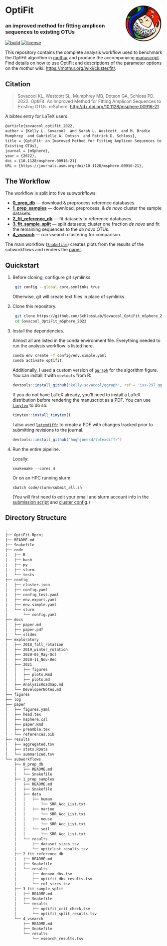 # OptiFit <a href='http://github.com/SchlossLab/Sovacool_OptiFit_2021/'><img src='https://raw.githubusercontent.com/mothur/logo/master/mothur_RGB.png' align="right" height="120" /></a>

### an improved method for fitting amplicon sequences to existing OTUs

[![build](https://github.com/SchlossLab/Sovacool_OptiFit_2021/actions/workflows/build.yml/badge.svg)](https://github.com/SchlossLab/Sovacool_OptiFit_2021/actions/workflows/build.yml)
[![license](https://img.shields.io/badge/license-MIT-blue.svg)](https://github.com/SchlossLab/Sovacool_OptiFit_2021/blob/main/LICENSE.md)

This repository contains the complete analysis workflow used to benchmark the
OptiFit algorithm in [mothur](https://github.com/mothur/mothur)
and produce the accompanying [manuscript](docs/paper.pdf).
Find details on how to use OptiFit and descriptions of the parameter options on
the mothur wiki: https://mothur.org/wiki/cluster.fit/.

## Citation


> Sovacool KL, Westcott SL, Mumphrey MB, Dotson GA, Schloss PD. 
> 2022. OptiFit: An Improved Method for Fitting Amplicon Sequences to Existing OTUs. 
> mSphere. http://dx.doi.org/10.1128/msphere.00916-21


A bibtex entry for LaTeX users:

```
@article{sovacool_optifit_2022,
author = {Kelly L. Sovacool  and Sarah L. Westcott  and M. Brodie Mumphrey  and Gabrielle A. Dotson  and Patrick D. Schloss},
title = {OptiFit: an Improved Method for Fitting Amplicon Sequences to Existing OTUs},
journal = {mSphere},
year = {2022},
doi = {10.1128/msphere.00916-21}
URL = {https://journals.asm.org/doi/10.1128/msphere.00916-21},
```

## The Workflow

The workflow is split into five subworkflows:

- **[0_prep_db](subworkflows/0_prep_db)** — download & preprocess reference
    databases.
- **[1_prep_samples](subworkflows/1_prep_samples)** — download, preprocess, &
    _de novo_ cluster the sample datasets.
- **[2_fit_reference_db](subworkflows/2_fit_reference_db)** — fit datasets to
    reference databases.
- **[3_fit_sample_split](subworkflows/3_fit_sample_split)** — split datasets;
    cluster one fraction _de novo_ and fit the remaining sequences to the
    _de novo_ OTUs.
- **[4_vsearch](subworkflows/4_vsearch)** — run vsearch clustering for
    comparison.

The main workflow ([`Snakefile`](Snakefile)) creates plots from the results of
the subworkflows and renders the [paper](paper).

## Quickstart

1. Before cloning, configure git symlinks:
   
   ```bash
    git config --global core.symlinks true
    ```
    Otherwise, git will create text files in place of symlinks.
    
1. Clone this repository.
   
   ```bash
    git clone https://github.com/SchlossLab/Sovacool_OptiFit_mSphere_2022
    cd Sovacool_OptiFit_mSphere_2022
    ```
    
1. Install the dependencies.
    
    Almost all are listed in the conda environment file.
    Everything needed to run the analysis workflow is listed here.
    ```bash
    conda env create -f config/env.simple.yaml
    conda activate optifit
    ```
    
    Additionally, I used a custom version of
    [`ggraph`](https://ggraph.data-imaginist.com/)
    for the algorithm figure.
    You can install it with `devtools` from R:
    ```r
    devtools::install_github('kelly-sovacool/ggraph', ref = 'iss-297_ggtext')
    ```
    
    If you do not have LaTeX already, you'll need to install a LaTeX
    distribution before rendering the manuscript as a PDF.
    You can use [`tinytex`](https://yihui.org/tinytex/)
    to do so:
    ```r
    tinytex::install_tinytex()
    ```

    I also used [`latexdiffr`](https://github.com/hughjonesd/latexdiffr) 
    to create a PDF with changes tracked prior to
    submitting revisions to the journal.
    ```r
    devtools::install_github("hughjonesd/latexdiffr")
    ```
    
1. Run the entire pipeline.

    Locally:
    ```
    snakemake --cores 4
    ```
    
    Or on an HPC running slurm:
    ```
    sbatch code/slurm/submit_all.sh
    ```
    (You will first need to edit your email and slurm account info in the
    [submission script](code/slurm/)
    and [cluster config](config/cluster.json).)

## Directory Structure

```
.
├── OptiFit.Rproj
├── README.md
├── Snakefile
├── code
│   ├── R
│   ├── bash
│   ├── py
│   ├── slurm
│   └── tests
├── config
│   ├── cluster.json
│   ├── config.yaml
│   ├── config_test.yaml
│   ├── env.export.yaml
│   ├── env.simple.yaml
│   └── slurm
│       └── config.yaml
├── docs
│   ├── paper.md
│   ├── paper.pdf
│   └── slides
├── exploratory
│   ├── 2018_fall_rotation
│   ├── 2019_winter_rotation
│   ├── 2020-05_May-Oct
│   ├── 2020-11_Nov-Dec
│   ├── 2021
│   │   ├── figures
│   │   ├── plots.Rmd
│   │   ├── plots.md
│   ├── AnalysisRoadmap.md
│   └── DeveloperNotes.md
├── figures
├── log
├── paper
│   ├── figures.yaml
│   ├── head.tex
│   ├── msphere.csl
│   ├── paper.Rmd
│   ├── preamble.tex
│   └── references.bib
├── results
│   ├── aggregated.tsv
│   ├── stats.RData
│   └── summarized.tsv
└── subworkflows
    ├── 0_prep_db
    │   ├── README.md
    │   └── Snakefile
    ├── 1_prep_samples
    │   ├── README.md
    │   ├── Snakefile
    │   ├── data
    │   │   ├── human
    │   │       └── SRR_Acc_List.txt
    │   │   ├── marine
    │   │       └── SRR_Acc_List.txt
    │   │   ├── mouse
    │   │       └── SRR_Acc_List.txt
    │   │   └── soil
    │   │       └── SRR_Acc_List.txt
    │   └── results
    │       ├── dataset_sizes.tsv
    │       └── opticlust_results.tsv
    ├── 2_fit_reference_db
    │   ├── README.md
    │   ├── Snakefile
    │   └── results
    │       ├── denovo_dbs.tsv
    │       ├── optifit_dbs_results.tsv
    │       └── ref_sizes.tsv
    ├── 3_fit_sample_split
    │   ├── README.md
    │   ├── Snakefile
    │   └── results
    │       ├── optifit_crit_check.tsv
    │       └── optifit_split_results.tsv
    └── 4_vsearch
        ├── README.md
        ├── Snakefile
        └── results
            └── vsearch_results.tsv
```
